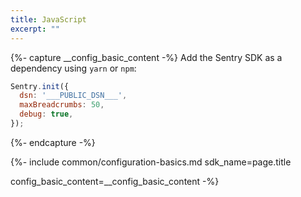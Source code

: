 ```yaml
---
title: JavaScript
excerpt: ""
---
```

{%- capture __config_basic_content -%}
Add the Sentry SDK as a dependency using `yarn` or `npm`:

```jsx
Sentry.init({
  dsn: '___PUBLIC_DSN___',
  maxBreadcrumbs: 50,
  debug: true,
});
```
{%- endcapture -%}

{%- include common/configuration-basics.md 
sdk_name=page.title

config_basic_content=__config_basic_content 
 -%}